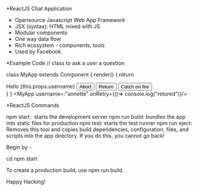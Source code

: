 *ReactJS Chat Application
* Opensource Javascript Web App Framework
* JSX (syntax): HTML  mixed with JS
* Modular components
* One way data flow
* Rich ecosystem - components, tools
* Used by Facebook


*Example Code
// class to ask a user a question

class MyApp extends Component {
  render() {
    return <div className='hbox'>
      <label> Hello {this.props.username}</label>
      <button> Abort </button>
      <button onClick={this.props.onRetry}>Return</button>
      <button> Catch on fire </button>
    </div>
  }
}
<MyApp username=:"annette" onRetry={()=> console.log("retured")}/>

*ReactJS Commands

npm start : starts the development server
npm run build: bundles the app into static files for production
npm test: starts the test runner
npm run eject: Removes this tool and copies build dependencies, configuration, files, and scripts into the app directory. If you do this, you cannot go back!

Begin by -

cd <folder>
npm start


To create a production build, use npm run build.

Happy Hacking!
